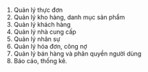 1. Quản lý thực đơn
2. Quản lý kho hàng, danh mục sản phẩm
3. Quản lý khách hàng
4. Quản lý nhà cung cấp
5. Quản lý nhân sự
6. Quản lý hóa đơn, công nợ
7. Quản lý bán hàng và phân quyền người dùng
8. Báo cáo, thống kê.